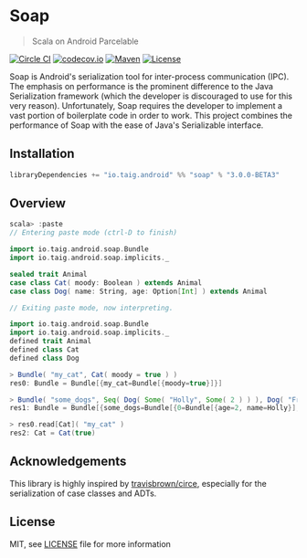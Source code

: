 # Soap

> Scala on Android Parcelable

[![Circle CI](https://img.shields.io/circleci/project/Taig/Soap/master.svg)](https://circleci.com/gh/Taig/Soap/tree/master)
[![codecov.io](https://codecov.io/github/Taig/Soap/coverage.svg?branch=master)](https://codecov.io/github/Taig/Soap?branch=master)
[![Maven](https://img.shields.io/maven-central/v/io.taig.android/soap_2.11.svg)](http://search.maven.org/#artifactdetails%7Cio.taig.android%7Csoap_2.11%7C3.0.0%7CBETA3%7Caar)
[![License](https://img.shields.io/badge/license-MIT-blue.svg)](https://raw.githubusercontent.com/Taig/Soap/master/LICENSE)

Soap is Android's serialization tool for inter-process communication (IPC). The emphasis on performance is the prominent difference to the Java Serialization framework (which the developer is discouraged to use for this very reason). Unfortunately, Soap requires the developer to implement a vast portion of boilerplate code in order to work. This project combines the performance of Soap with the ease of Java's Serializable interface.

## Installation

````scala
libraryDependencies += "io.taig.android" %% "soap" % "3.0.0-BETA3"
````

## Overview

````scala
scala> :paste
// Entering paste mode (ctrl-D to finish)

import io.taig.android.soap.Bundle
import io.taig.android.soap.implicits._

sealed trait Animal
case class Cat( moody: Boolean ) extends Animal
case class Dog( name: String, age: Option[Int] ) extends Animal

// Exiting paste mode, now interpreting.

import io.taig.android.soap.Bundle
import io.taig.android.soap.implicits._
defined trait Animal
defined class Cat
defined class Dog

> Bundle( "my_cat", Cat( moody = true ) )
res0: Bundle = Bundle[{my_cat=Bundle[{moody=true}]}]

> Bundle( "some_dogs", Seq( Dog( Some( "Holly", Some( 2 ) ) ), Dog( "Freddy", None ) ) )
res1: Bundle = Bundle[{some_dogs=Bundle[{0=Bundle[{age=2, name=Holly}], 1=Bundle[{name=Freddy}]}]}]

> res0.read[Cat]( "my_cat" )
res2: Cat = Cat(true)
````

## Acknowledgements

This library is highly inspired by [travisbrown/circe][2], especially for the serialization of case classes and ADTs.

## License

MIT, see [LICENSE][1] file for more information

[1]: https://raw.githubusercontent.com/Taig/Soap/master/LICENSE
[2]: https://github.com/travisbrown/circe/
